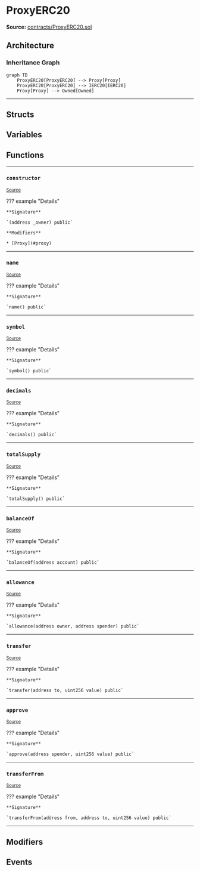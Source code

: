 # ProxyERC20

**Source:** [contracts/ProxyERC20.sol](https://github.com/Synthetixio/synthetix/tree/develop/contracts/ProxyERC20.sol)

## Architecture

### Inheritance Graph

```mermaid
graph TD
    ProxyERC20[ProxyERC20] --> Proxy[Proxy]
    ProxyERC20[ProxyERC20] --> IERC20[IERC20]
    Proxy[Proxy] --> Owned[Owned]
```

---

## Structs

## Variables

## Functions

---

### `constructor`
<sub>[Source](https://github.com/Synthetixio/synthetix/tree/develop/contracts/ProxyERC20.sol#L10)</sub>

??? example "Details"

    **Signature**

    `(address _owner) public`

    **Modifiers**

    * [Proxy](#proxy)

---

### `name`
<sub>[Source](https://github.com/Synthetixio/synthetix/tree/develop/contracts/ProxyERC20.sol#L14)</sub>

??? example "Details"

    **Signature**

    `name() public`

---

### `symbol`
<sub>[Source](https://github.com/Synthetixio/synthetix/tree/develop/contracts/ProxyERC20.sol#L19)</sub>

??? example "Details"

    **Signature**

    `symbol() public`

---

### `decimals`
<sub>[Source](https://github.com/Synthetixio/synthetix/tree/develop/contracts/ProxyERC20.sol#L24)</sub>

??? example "Details"

    **Signature**

    `decimals() public`

---

### `totalSupply`
<sub>[Source](https://github.com/Synthetixio/synthetix/tree/develop/contracts/ProxyERC20.sol#L34)</sub>

??? example "Details"

    **Signature**

    `totalSupply() public`

---

### `balanceOf`
<sub>[Source](https://github.com/Synthetixio/synthetix/tree/develop/contracts/ProxyERC20.sol#L44)</sub>

??? example "Details"

    **Signature**

    `balanceOf(address account) public`

---

### `allowance`
<sub>[Source](https://github.com/Synthetixio/synthetix/tree/develop/contracts/ProxyERC20.sol#L55)</sub>

??? example "Details"

    **Signature**

    `allowance(address owner, address spender) public`

---

### `transfer`
<sub>[Source](https://github.com/Synthetixio/synthetix/tree/develop/contracts/ProxyERC20.sol#L65)</sub>

??? example "Details"

    **Signature**

    `transfer(address to, uint256 value) public`

---

### `approve`
<sub>[Source](https://github.com/Synthetixio/synthetix/tree/develop/contracts/ProxyERC20.sol#L85)</sub>

??? example "Details"

    **Signature**

    `approve(address spender, uint256 value) public`

---

### `transferFrom`
<sub>[Source](https://github.com/Synthetixio/synthetix/tree/develop/contracts/ProxyERC20.sol#L102)</sub>

??? example "Details"

    **Signature**

    `transferFrom(address from, address to, uint256 value) public`

---

## Modifiers

## Events

